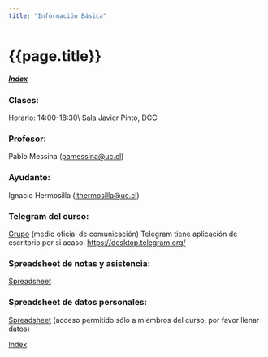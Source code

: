```yaml
---
title: "Información Básica"
---
```


# {{page.title}}

##### [Index](../index)

### Clases:

Horario: 14:00-18:30\\
Sala Javier Pinto, DCC

### Profesor:

Pablo Messina (<pamessina@uc.cl>)

### Ayudante:

Ignacio Hermosilla (<ithermosilla@uc.cl>)

### Telegram del curso:

[Grupo](https://t.me/joinchat/BnXT1xQcSRlCklPnArpHyw) (medio oficial de comunicación) Telegram tiene aplicación de escritorio por si acaso: <https://desktop.telegram.org/>

### Spreadsheet de notas y asistencia:

[Spreadsheet](https://docs.google.com/spreadsheets/d/13NJgv8usjIq8LeWcR_ctjFQHK_Wm9TejJNGIuKvI0Gc/edit?usp=sharing)

### Spreadsheet de datos personales:

[Spreadsheet](https://docs.google.com/spreadsheets/d/1FSRolgJukhPfEhVgEwG7SFk91D1FUwVQje0mkaNIGIQ/edit?usp=sharing) (acceso permitido sólo a miembros del curso, por favor llenar datos)

[Index](../index)
